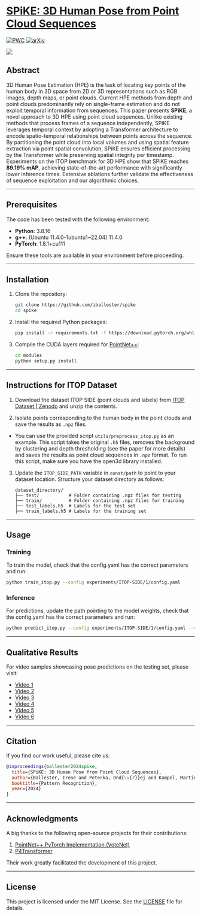 # [SPiKE: 3D Human Pose from Point Cloud Sequences](https://link.springer.com/chapter/10.1007/978-3-031-78456-9_30)

[![PWC](https://img.shields.io/endpoint.svg?url=https://paperswithcode.com/badge/spike-3d-human-pose-from-point-cloud/3d-human-pose-estimation-on-itop-front-view-1)](https://paperswithcode.com/sota/3d-human-pose-estimation-on-itop-front-view-1?p=spike-3d-human-pose-from-point-cloud) [![arXiv](https://img.shields.io/badge/arXiv-2409.01879-b31b1b.svg)](https://arxiv.org/abs/2409.01879)

![](https://raw.githubusercontent.com/iballester/spike/main/img/spike.png)

## Abstract

3D Human Pose Estimation (HPE) is the task of locating key points of the human body in 3D space from 2D or 3D representations such as RGB images, depth maps, or point clouds. Current HPE methods from depth and point clouds predominantly rely on single-frame estimation and do not exploit temporal information from sequences. This paper presents **SPiKE**, a novel approach to 3D HPE using point cloud sequences. Unlike existing methods that process frames of a sequence independently, SPiKE leverages temporal context by adopting a Transformer architecture to encode spatio-temporal relationships between points across the sequence. By partitioning the point cloud into local volumes and using spatial feature extraction via point spatial convolution, SPiKE ensures efficient processing by the Transformer while preserving spatial integrity per timestamp. Experiments on the ITOP benchmark for 3D HPE show that SPiKE reaches **89.19% mAP**, achieving state-of-the-art performance with significantly lower inference times. Extensive ablations further validate the effectiveness of sequence exploitation and our algorithmic choices.

---

## Prerequisites

The code has been tested with the following environment:

- **Python**: 3.8.16
- **g++**: (Ubuntu 11.4.0-1ubuntu1~22.04) 11.4.0
- **PyTorch**: 1.8.1+cu111

Ensure these tools are available in your environment before proceeding.

---

## Installation

1. Clone the repository:
   ```bash
   git clone https://github.com/iballester/spike
   cd spike
   ```

2. Install the required Python packages:
   ```bash
   pip install -r requirements.txt -f https://download.pytorch.org/whl/torch_stable.html
   ```

3. Compile the CUDA layers required for [PointNet++](http://arxiv.org/abs/1706.02413):
   ```bash
   cd modules
   python setup.py install
   ```

---

## Instructions for ITOP Dataset

1. Download the dataset ITOP SIDE (point clouds and labels) from [ITOP Dataset | Zenodo](https://zenodo.org/record/3932973#.Yp8SIxpBxPA) and unzip the contents.

2. Isolate points corresponding to the human body in the point clouds and save the results as `.npz` files. 
- You can use the provided script `utils/preprocess_itop.py` as an example. This script takes the original `.h5` files, removes the background by clustering and depth thresholding (see the paper for more details) and saves the results as point cloud sequences in `.npz` format. To run this script, make sure you have the open3d library installed.
  
3. Update the `ITOP_SIDE_PATH` variable in `const/path` to point to your dataset location. Structure your dataset directory as follows:

   ```
   dataset_directory/
   ├── test/           # Folder containing .npz files for testing
   ├── train/          # Folder containing .npz files for training
   ├── test_labels.h5  # Labels for the test set
   ├── train_labels.h5 # Labels for the training set
   ```

---

## Usage

### Training

To train the model, check that the config.yaml has the correct parameters and run:

```bash
python train_itop.py --config experiments/ITOP-SIDE/1/config.yaml
```

### Inference

For predictions, update the path pointing to the model weights, check that the config.yaml has the correct parameters and run:

```bash
python predict_itop.py --config experiments/ITOP-SIDE/1/config.yaml --model experiments/ITOP-SIDE/1/log/model.pth
```

---

## Qualitative Results

For video samples showcasing pose predictions on the testing set, please visit:

- [Video 1](https://youtu.be/mk_UffjtTlM)
- [Video 2](https://youtu.be/YZXXY0DLQWo)
- [Video 3](https://youtu.be/8j7yt-1sToU)
- [Video 4](https://youtu.be/ZQQSviiT7Sw)
- [Video 5](https://youtu.be/MvvgQYlsYlY)
- [Video 6](https://youtu.be/IMvdci9RgAM)

---

## Citation

If you find our work useful, please cite us:

```bibtex
@inproceedings{ballester2024spike,
  title={SPiKE: 3D Human Pose from Point Cloud Sequences},
  author={Ballester, Irene and Peterka, Ond{\v{r}}ej and Kampel, Martin},
  booktitle={Pattern Recognition},
  year={2024}
}
```

---

## Acknowledgments

A big thanks to the following open-source projects for their contributions:

1. [PointNet++ PyTorch Implementation (VoteNet)](https://github.com/facebookresearch/votenet/tree/master/pointnet2)
2. [P4Transformer](https://github.com/hehefan/P4Transformer)

Their work greatly facilitated the development of this project.

---

## License

This project is licensed under the MIT License. See the [LICENSE](./LICENSE) file for details.
